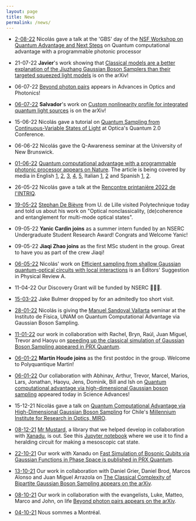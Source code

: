 ```yaml
---
layout: page
title: News  
permalink: /news/
---
```


* [2-08-22](https://twitter.com/polyquantique/status/1554236660401033217) Nicolás gave a talk at the 'GBS' day of the [NSF Workshop on Quantum Advantage and Next Steps](https://chicagoquantum.org/events/nsf-workshop-quantum-advantage-and-next-steps) on Quantum computational advantage with a programmable photonic processor

* 21-07-22 **Javier**'s work showing that [Classical models are a better explanation of the Jiuzhang Gaussian Boson Samplers
than their targeted squeezed light models](https://arxiv.org/abs/2207.10058) is on the arXiv!

* 06-07-22 [Beyond photon pairs](https://opg.optica.org/aop/fulltext.cfm?uri=aop-14-3-291&id=477855) appears in Advances in Optics and Photonics!

* [06-07-22](https://twitter.com/polyquantique/status/1544666688599298048) **Salvador**'s work on [Custom nonlinearity profile for integrated quantum light sources](https://arxiv.org/abs/2207.01714) is on the arXiv!

* 15-06-22 Nicolás gave a tutorial on [Quantum Sampling from Continuous-Variable States of Light](https://www.optica.org/en-us/events/topical_meetings/quantum/schedule/post_session/?sessionid=431301) at Optica's Quantum 2.0 Conference.

* 06-06-22 Nicolás gave the Q-Awareness seminar at the University of New Brunswick.

* [01-06-22](https://twitter.com/polyquantique/status/1532025233506549760) [Quantum computational advantage with a programmable photonic processor appears on Nature](https://www.nature.com/articles/s41586-022-04725-x). The article is being covered by media in English [1](https://www.newscientist.com/article/2322807-advanced-quantum-computer-made-available-to-the-public-for-first-time/?utm_medium=social&utm_campaign=echobox&utm_source=Twitter#Echobox=1654096015), [2](https://www.theglobeandmail.com/business/article-canadian-company-xanadu-achieves-big-leap-forward-in-quantum-computer/), [3](https://arstechnica.com/science/2022/06/manipulating-photons-for-microseconds-tops-9000-years-on-a-supercomputer/?comments=1), [4](https://physicsworld.com/a/xanadu-puts-quantum-advantage-in-the-cloud/), [5](https://www.wired.com/story/quantum-advantage-showdowns-have-no-clear-winners/), Italian [1](https://www.ansa.it/canale_scienza_tecnica/notizie/fisica_matematica/2022/06/01/risolto-in-36-microsecondi-un-problema-da-9.000-anni-_df3a2af9-2317-443d-8b93-912e7e7f1469.html), [2](https://www.lescienze.it/news/2022/06/03/news/computer_quantistici_supremazia_fotoni_programmabile_temperatura-9513740/) and Spanish [1](https://www.agenciasinc.es/Noticias/Nuevo-procesador-fotonico-para-avanzar-hacia-la-computacion-cuantica), [2](https://www.elespectador.com/ciencia/un-colombiano-en-otro-gran-paso-de-la-computacion-cuantica/).


* 26-05-22 Nicolás gave a talk at the [Rencontre printanière 2022 de l'INTRIQ](https://www.intriq.org/events/rencontre-printaniere-2022-de-lintriq).

* [19-05-22](https://twitter.com/polyquantique/status/1527440814028251138) [Stephan De Bièvre](http://math.univ-lille1.fr/~debievre/) from U. de Lille visited Polytechnique today and told us about his work on "Optical nonclassicality, (de)coherence and entanglement for multi-mode optical states".

* 09-05-22 **Yanic Cardin joins** as a summer intern funded by an NSERC Undergraduate Student Research Award! Congrats and Welcome Yanic!

* 09-05-22 **Jiaqi Zhao joins** as the first MSc student in the group. Great to have you as part of the crew Jiaqi!

* [06-05-22](https://twitter.com/PhysRevA/status/1526193502022995969) Nicolás' work on [Efficient sampling from shallow Gaussian quantum-optical circuits with local interactions](https://journals.aps.org/pra/abstract/10.1103/PhysRevA.105.052412) is an Editors' Suggestion in Physical Review A.

* 11-04-22 Our Discovery Grant will be funded by NSERC 🎉🎉🎉.

* [15-03-22](https://twitter.com/polyquantique/status/1503499889778569221) Jake Bulmer dropped by for an admitedly too short visit.

* [28-01-22](https://twitter.com/IF_UNAM/status/1487138409982439430) Nicolás is giving the [Manuel Sandoval Vallarta](https://en.wikipedia.org/wiki/Manuel_Sandoval_Vallarta) seminar at the Instituto de Física, UNAM on Quantum Computational Advantage via Gaussian Boson Sampling.

* [11-01-22](https://twitter.com/PRX_Quantum/status/1480951141680693256) our work in collaboration with Rachel, Bryn, Raúl, Juan Miguel, Trevor and Haoyu on [speeding up the classical simulation of Gaussian Boson Sampling appeared in PRX Quantum](https://journals.aps.org/prxquantum/abstract/10.1103/PRXQuantum.3.010306).

* [06-01-22](https://twitter.com/polyquantique/status/1479587281912614912) **Martin Houde joins** as the first postdoc in the group. Welcome to Polyquantique Martin! 

* [06-01-22](https://twitter.com/polyquantique/status/1478891012244267008) Our collaboration with Abhinav, Arthur, Trevor, Marcel, Marios, Lars, Jonathan, Haoyu, Jens, Dominik, Bill and Ish on [Quantum computational advantage via high-dimensional Gaussian boson sampling](https://www.science.org/doi/10.1126/sciadv.abi7894) appeared today in Science Advances!

* 15-12-21 Nicolás gave a talk on [Quantum Computational Advantage via High-Dimensional Gaussian Boson Sampling](https://arxiv.org/abs/2102.12474) for Chile's [Millennium Institute for Research in Optics, MIRO](https://www.iniciativamilenio.cl/en/miro-2/).

* [08-12-21](https://twitter.com/polyquantique/status/1468772841722109953) [Mr Mustard](https://github.com/xanaduAI/Mrmustard), a library that we helped develop in collaboration with [Xanadu](https://xanadu.ai), is out. See this [Jupyter notebook](https://github.com/polyquantique/mrmustard_examples/blob/main/making_cats.ipynb) where we use it to find a heralding circuit for making a mesoscopic cat state.

* [22-10-21](https://twitter.com/PRX_Quantum/status/1451591689525731333) Our work with Xanadu on [Fast Simulation of Bosonic Qubits via Gaussian Functions in Phase Space is published in PRX Quantum](https://journals.aps.org/prxquantum/abstract/10.1103/PRXQuantum.2.040315).

* [13-10-21](https://twitter.com/polyquantique/status/1448811012011044867) Our work in collaboration with Daniel Grier, Daniel Brod, Marcos Alonso and Juan Miguel Arrazola on [The Classical Complexity of Bipartite Gaussian Boson Sampling appears on the arXiv](https://arxiv.org/abs/2110.06964).

* [08-10-21](https://twitter.com/polyquantique/status/1447769998403977217) Our work in collaboration with the evangelists, Luke, Matteo, Marco and John, on life [Beyond photon pairs appears on the arXiv](https://arxiv.org/abs/2110.04340).

* [04-10-21](https://twitter.com/polyquantique/status/1445054960471785472) Nous sommes a Montréal.
